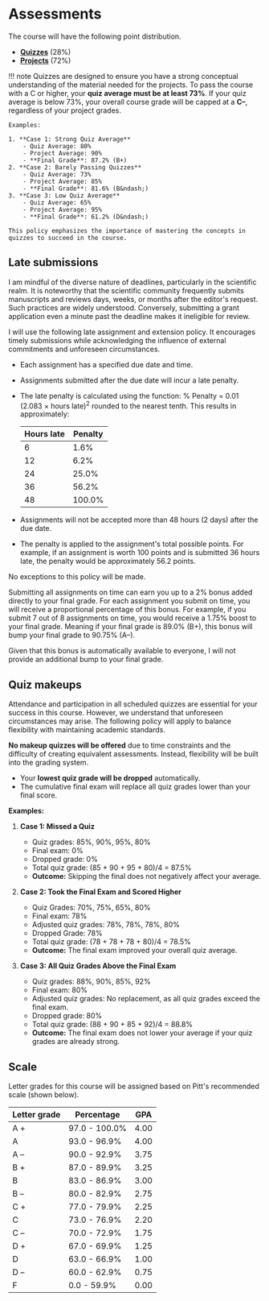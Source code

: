 # Assessments

The course will have the following point distribution.

-   [**Quizzes**](../../assessments/quizzes/) (28%)
-   [**Projects**](../../assessments/projects/) (72%)

!!! note
    Quizzes are designed to ensure you have a strong conceptual understanding of the material needed for the projects.
    To pass the course with a C or higher, your **quiz average must be at least 73%**.
    If your quiz average is below 73%, your overall course grade will be capped at a **C&ndash;**, regardless of your project grades.

    Examples:

    1. **Case 1: Strong Quiz Average**
        - Quiz Average: 80%
        - Project Average: 90%
        - **Final Grade**: 87.2% (B+)
    2. **Case 2: Barely Passing Quizzes**
        - Quiz Average: 73%
        - Project Average: 85%
        - **Final Grade**: 81.6% (B&ndash;)
    3. **Case 3: Low Quiz Average**
        - Quiz Average: 65%
        - Project Average: 95%
        - **Final Grade**: 61.2% (D&ndash;)

    This policy emphasizes the importance of mastering the concepts in quizzes to succeed in the course.

## Late submissions

I am mindful of the diverse nature of deadlines, particularly in the scientific realm.
It is noteworthy that the scientific community frequently submits manuscripts and reviews days, weeks, or months after the editor's request.
Such practices are widely understood.
Conversely, submitting a grant application even a minute past the deadline makes it ineligible for review.

I will use the following late assignment and extension policy.
It encourages timely submissions while acknowledging the influence of external commitments and unforeseen circumstances.

-   Each assignment has a specified due date and time.
-   Assignments submitted after the due date will incur a late penalty.
-   The late penalty is calculated using the function: % Penalty = 0.01 (2.083 $\times$ hours late)<sup>2</sup> rounded to the nearest tenth.
    This results in approximately:

    | Hours late | Penalty |
    | ---------- | ------- |
    | 6 | 1.6% |
    | 12 | 6.2% |
    | 24 | 25.0% |
    | 36 | 56.2% |
    | 48 | 100.0% |

-   Assignments will not be accepted more than 48 hours (2 days) after the due date.
-   The penalty is applied to the assignment's total possible points.
    For example, if an assignment is worth 100 points and is submitted 36 hours late, the penalty would be approximately 56.2 points.

No exceptions to this policy will be made.

Submitting all assignments on time can earn you up to a 2% bonus added directly to your final grade.
For each assignment you submit on time, you will receive a proportional percentage of this bonus.
For example, if you submit 7 out of 8 assignments on time, you would receive a 1.75% boost to your final grade.
Meaning if your final grade is 89.0% (B+), this bonus will bump your final grade to 90.75% (A&ndash;).

Given that this bonus is automatically available to everyone, I will not provide an additional bump to your final grade.

## Quiz makeups

Attendance and participation in all scheduled quizzes are essential for your success in this course.
However, we understand that unforeseen circumstances may arise.
The following policy will apply to balance flexibility with maintaining academic standards.

**No makeup quizzes will be offered** due to time constraints and the difficulty of creating equivalent assessments.
Instead, flexibility will be built into the grading system.

-   Your **lowest quiz grade will be dropped** automatically.
-   The cumulative final exam will replace all quiz grades lower than your final score.

**Examples:**

1.  **Case 1: Missed a Quiz**
    -   Quiz grades: 85%, 90%, 95%, 80%
    -   Final exam: 0%
    -   Dropped grade: 0%
    -   Total quiz grade: (85 + 90 + 95 + 80)/4 = 87.5%
    -   **Outcome:** Skipping the final does not negatively affect your average.

2.  **Case 2: Took the Final Exam and Scored Higher**
    -   Quiz Grades: 70%, 75%, 65%, 80%
    -   Final exam: 78%
    -   Adjusted quiz grades: 78%, 78%, 78%, 80%
    -   Dropped Grade: 78%
    -   Total quiz grade: (78 + 78 + 78 + 80)/4 = 78.5%
    -   **Outcome:** The final exam improved your overall quiz average.

3.  **Case 3: All Quiz Grades Above the Final Exam**
    -   Quiz grades: 88%, 90%, 85%, 92%
    -   Final exam: 80%
    -   Adjusted quiz grades: No replacement, as all quiz grades exceed the final exam.
    -   Dropped grade: 80%
    -   Total quiz grade: (88 + 90 + 85 + 92)/4 = 88.8%
    -   **Outcome:** The final exam does not lower your average if your quiz grades are already strong.

## Scale

Letter grades for this course will be assigned based on Pitt's recommended scale (shown below).

| Letter grade | Percentage | GPA |
| ------------ | ---------- | --- |
| A + | 97.0 - 100.0% | 4.00 |
| A | 93.0 - 96.9% | 4.00 |
| A &ndash; | 90.0 - 92.9% | 3.75 |
| B + | 87.0 - 89.9% | 3.25 |
| B | 83.0 - 86.9% | 3.00 |
| B &ndash; | 80.0 - 82.9% | 2.75 |
| C + | 77.0 - 79.9% | 2.25 |
| C | 73.0 - 76.9% | 2.20 |
| C &ndash; | 70.0 - 72.9% | 1.75 |
| D + | 67.0 - 69.9% | 1.25 |
| D | 63.0 - 66.9% | 1.00 |
| D &ndash; | 60.0 - 62.9% | 0.75 |
| F | 0.0 - 59.9% | 0.00 |
